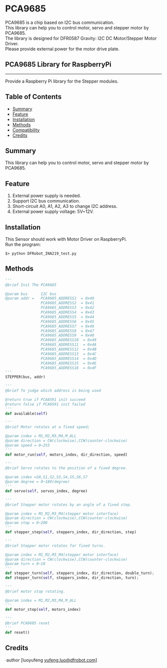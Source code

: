 # PCA9685

PCA9685 is a chip based on I2C bus communication.<br>
This library can help you to control motor, servo and stepper motor by PCA9685.<br>
The library is designed for DFR0587 Gravity: I2C DC Motor/Stepper Motor Driver.<br>
Please provide external power for the motor drive plate.<br>

## PCA9685 Library for RaspberryPi
---------------------------------------------------------
Provide a Raspberry Pi library for the Stepper modules.

## Table of Contents

* [Summary](#summary)
* [Feature](#feature)
* [Installation](#installation)
* [Methods](#methods)
* [Compatibility](#compatibility)
* [Credits](#credits)
<snippet>
<content>

## Summary
This library can help you to control motor, servo and stepper motor by PCA9685.<br>

## Feature
1. External power supply is needed.
2. Support I2C bus communication.
3. Short-circuit A0, A1, A2, A3 to change I2C address.
4. External power supply voltage: 5V~12V.

## Installation

This Sensor should work with Motor Driver on RaspberryPi.<br>
Run the program:
```
$> python DFRobot_INA219_test.py

```

## Methods

```Python
'''
@brief Init The PCA9685

@param bus      I2C bus
@param addr =   PCA9685_ADDRESS1  = 0x40
                PCA9685_ADDRESS2  = 0x41
                PCA9685_ADDRESS3  = 0x42
                PCA9685_ADDRESS4  = 0x43
                PCA9685_ADDRESS5  = 0x44
                PCA9685_ADDRESS6  = 0x45
                PCA9685_ADDRESS7  = 0x46
                PCA9685_ADDRESS8  = 0x47
                PCA9685_ADDRESS9  = 0x48
                PCA9685_ADDRESS10  = 0x49
                PCA9685_ADDRESS11  = 0x4A
                PCA9685_ADDRESS12  = 0x4B
                PCA9685_ADDRESS13  = 0x4C
                PCA9685_ADDRESS14  = 0x4D
                PCA9685_ADDRESS15  = 0x4E
                PCA9685_ADDRESS16  = 0x4F
'''
STEPPER(bus, addr)

'''
@brief To judge which address is being used 

@return true if PCA8591 init succeed
@return false if PCA8591 init failed
'''
def available(self)

'''
@brief Motor rotates at a fixed speed;

@param index = M1,M2,M3,M4,M_ALL
@param direction = CW(clockwise),CCW(counter-clockwise)
@param speed = 0~255
'''
def motor_run(self, motors_index, dir_direction, speed)

'''
@brief Servo rotates to the position of a fixed degree.

@param index =S0,S1,S2,S3,S4,S5,S6,S7
@param degree = 0~180(degree)
'''
def servo(self, servos_index, degree)

'''
@brief Stepper motor rotates by an angle of a fixed step.

@param index = M1_M2,M3_M4(stepper motor interface)
@param direction = CW(clockwise),CCW(counter-clockwise)
@param step = 0~200
'''
def stepper_step(self, steppers_index, dir_direction, step)

'''
@brief Stepper motor rotates for fixed turns.

@param index = M1_M2,M3_M4(stepper motor interface)
@param direction = CW(clockwise),CCW(counter-clockwise)
@param turn = 0~10
'''
def stepper_turn(self, steppers_index, dir_direction, double_turn);
def stepper_turn(self, steppers_index, dir_direction, turn);

'''
@brief motor stop rotating.

@param index = M1,M2,M3,M4,M_ALL
'''
def motor_stop(self, motors_index)

'''
@brief PCA9685 reset
'''
def reset()

```


## Credits

·author [luoyufeng yufeng.luo@dfrobot.com]
